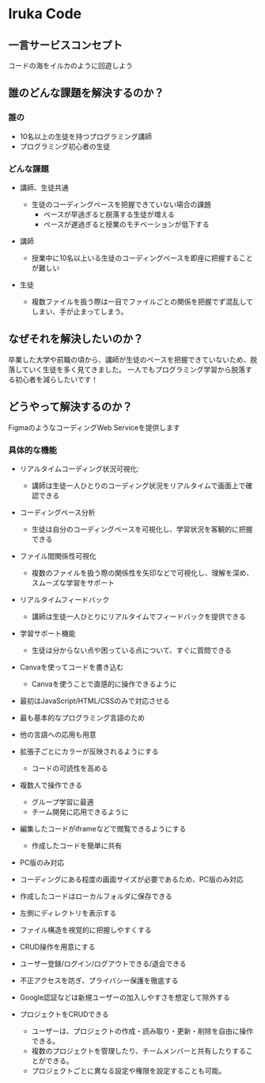 # Iruka Code

## 一言サービスコンセプト
コードの海をイルカのように回遊しよう

## 誰のどんな課題を解決するのか？
### 誰の
- 10名以上の生徒を持つプログラミング講師
- プログラミング初心者の生徒
### どんな課題
- 講師、生徒共通
    - 生徒のコーディングペースを把握できていない場合の課題
        - ペースが早過ぎると脱落する生徒が増える
        - ペースが遅過ぎると授業のモチベーションが低下する

- 講師
    - 授業中に10名以上いる生徒のコーディングペースを即座に把握することが難しい

- 生徒
    - 複数ファイルを扱う際は一目でファイルごとの関係を把握でず混乱してしまい、手が止まってしまう。


## なぜそれを解決したいのか？
卒業した大学や前職の頃から、講師が生徒のペースを把握できていないため、脱落していく生徒を多く見てきました。
一人でもプログラミング学習から脱落する初心者を減らしたいです！

## どうやって解決するのか？
FigmaのようなコーディングWeb Serviceを提供します

### 具体的な機能
- リアルタイムコーディング状況可視化:
    - 講師は生徒一人ひとりのコーディング状況をリアルタイムで画面上で確認できる

- コーディングペース分析
    - 生徒は自分のコーディングペースを可視化し、学習状況を客観的に把握できる

- ファイル間関係性可視化
    - 複数のファイルを扱う際の関係性を矢印などで可視化し、理解を深め、スムーズな学習をサポート

- リアルタイムフィードバック
    - 講師は生徒一人ひとりにリアルタイムでフィードバックを提供できる

- 学習サポート機能
    - 生徒は分からない点や困っている点について、すぐに質問できる

- Canvaを使ってコードを書き込む
    - Canvaを使うことで直感的に操作できるように
- 最初はJavaScript/HTML/CSSのみで対応させる
 - 最も基本的なプログラミング言語のため
 - 他の言語への応用も用意

- 拡張子ごとにカラーが反映されるようにする
    - コードの可読性を高める

- 複数人で操作できる
    - グループ学習に最適
    - チーム開発に応用できるように

- 編集したコードがiframeなどで閲覧できるようにする
    - 作成したコードを簡単に共有
- PC版のみ対応
 - コーディングにある程度の画面サイズが必要であるため、PC版のみ対応
- 作成したコードはローカルフォルダに保存できる

- 左側にディレクトリを表示する
 - ファイル構造を視覚的に把握しやすくする
 - CRUD操作を用意にする
- ユーザー登録/ログイン/ログアウトできる/退会できる
 - 不正アクセスを防ぎ、プライバシー保護を徹底する
 - Google認証などは新規ユーザーの加入しやすさを想定して除外する
- プロジェクトをCRUDできる
    - ユーザーは、プロジェクトの作成・読み取り・更新・削除を自由に操作できる。
    - 複数のプロジェクトを管理したり、チームメンバーと共有したりすることができる。
    - プロジェクトごとに異なる設定や権限を設定することも可能。
